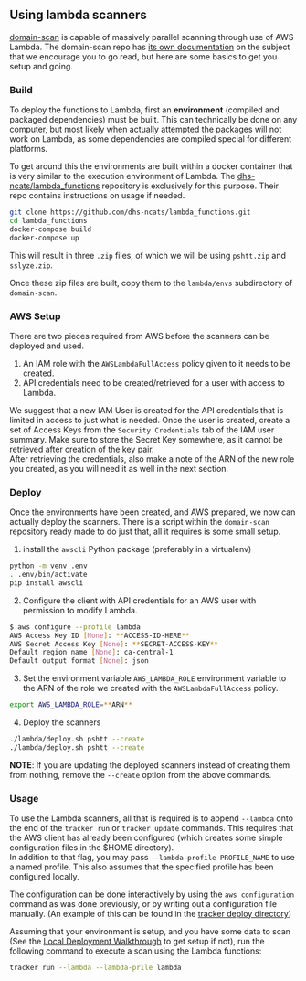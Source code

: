 ## Using lambda scanners

[domain-scan](https://github.com/cds-snc/domain-scan) is capable of massively parallel scanning through use of AWS Lambda.
The domain-scan repo has [its own documentation](https://github.com/cds-snc/domain-scan/docs/lambda.md) on the subject that we encourage you to go read, but here are some basics to get you setup and going.


### Build
To deploy the functions to Lambda, first an **environment** (compiled and packaged dependencies) must be built. This can technically be done on any computer, but most likely when actually attempted the packages will not work on Lambda, as some dependencies are compiled special for different platforms.

To get around this the environments are built within a docker container that is very similar to the execution environment of Lambda. The [dhs-ncats/lambda_functions](https://github.com/dhs-ncats/lambda_functions) repository is exclusively for this purpose. Their repo contains instructions on usage if needed.
```bash
git clone https://github.com/dhs-ncats/lambda_functions.git
cd lambda_functions
docker-compose build
docker-compose up
```

This will result in three `.zip` files, of which we will be using `pshtt.zip` and `sslyze.zip`.

Once these zip files are built, copy them to the `lambda/envs` subdirectory of `domain-scan`.


### AWS Setup
There are two pieces required from AWS before the scanners can be deployed and used.
1. An IAM role with the `AWSLambdaFullAccess` policy given to it needs to be created.
2. API credentials need to be created/retrieved for a user with access to Lambda.

We suggest that a new IAM User is created for the API credentials that is limited in access to just what is needed.
Once the user is created, create a set of Access Keys from the `Security Credentials` tab of the IAM user summary. Make sure to store the Secret Key somewhere, as it cannot be retrieved after creation of the key pair.  
After retrieving the credentials, also make a note of the ARN of the new role you created, as you will need it as well in the next section.


### Deploy
Once the environments have been created, and AWS prepared, we now can actually deploy the scanners. There is a script within the `domain-scan` repository ready made to do just that, all it requires is some small setup.
1. install the `awscli` Python package (preferably in a virtualenv)
```bash
python -m venv .env
. .env/bin/activate
pip install awscli
```
2. Configure the client with API credentials for an AWS user with permission to modify Lambda.
```bash
$ aws configure --profile lambda
AWS Access Key ID [None]: **ACCESS-ID-HERE**
AWS Secret Access Key [None]: **SECRET-ACCESS-KEY**
Default region name [None]: ca-central-1
Default output format [None]: json
```
3. Set the environment variable `AWS_LAMBDA_ROLE` environment variable to the ARN of the role we created with the `AWSLambdaFullAccess` policy.
```bash
export AWS_LAMBDA_ROLE=**ARN**
```
4. Deploy the scanners
```bash
./lambda/deploy.sh pshtt --create
./lambda/deploy.sh pshtt --create
```

**NOTE**: If you are updating the deployed scanners instead of creating them from nothing, remove the `--create` option from the above commands.

### Usage
To use the Lambda scanners, all that is required is to append `--lambda` onto the end of the `tracker run` or `tracker update` commands. This requires that the AWS client has already been configured (which creates some simple configuration files in the $HOME directory).  
In addition to that flag, you may pass `--lambda-profile PROFILE_NAME` to use a named profile. This also assumes that the specified profile has been configured locally.

The configuration can be done interactively by using the `aws configuration` command as was done previously, or by writing out a configuration file manually. (An example of this can be found in the [tracker deploy directory](../tracker/deploy/scan.sh))

Assuming that your environment is setup, and you have some data to scan (See the [Local Deployment Walkthrough](local-instructions.md) to get setup if not), run the following command to execute a scan using the Lambda functions:
```bash
tracker run --lambda --lambda-prile lambda
```
